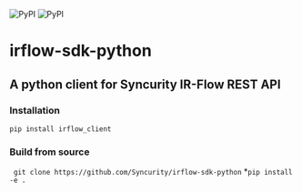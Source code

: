 ![PyPI](https://img.shields.io/badge/python-2.7-brightgreen.svg)
![PyPI](https://img.shields.io/badge/pypi-1.0.4-blue.svg)

# irflow-sdk-python

## A python client for Syncurity IR-Flow REST API

### Installation
`pip install irflow_client`

### Build from source
` git clone https://github.com/Syncurity/irflow-sdk-python`
*`pip install -e .`
